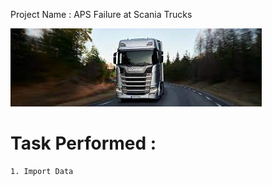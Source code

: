 Project Name : APS Failure at Scania Trucks

![Alt text](image.png)

# Task Performed :

    1. Import Data


